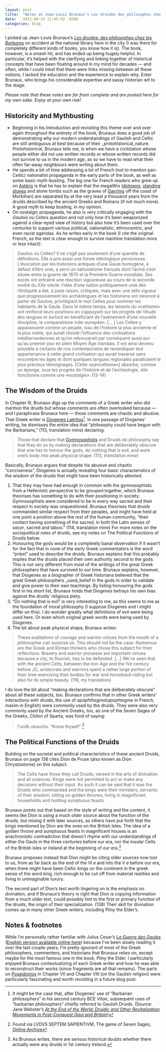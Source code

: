 ```yaml
---
layout: post
title:  "Notes on Jean-Louis Brunaux’s Les druides des philosophes chez les Barbares (Part 1)"
date:   2021-09-23 11:45:42 -0500
categories: blog
---
```


I picked up Jean-Louis Brunaux’s _[Les druides: des philosophes chez les Barbares](https://www.google.ca/books/edition/Les_druides/enT3rQEACAAJ?hl=fr)_ on accident at the national library here in the city (I was there for completely different kinds of books, you know how it is). The book, however, is a smash hit, and has ended up being hugely helpful. In particular, it’s helped with the clarifying and linking together of historical concepts that have been floating around in my mind for decades — and often, while I could intuit that there were links missing between all these notions, I lacked the education and the experience to explain why. Enter Brunaux, who brings his considerable expertise and sassy historian wit to the stage.

_Please note that these notes are far from complete and are posted here for my own sake. Enjoy at your own risk!_

## Historicity and Mythbusting
- Beginning in his Introduction and revisiting this theme over and over again throughout the entirety of the book, Brunaux does a good job of demonstrating why our modern understandings of Gaulish and Celtic are still ambiguous at best because of their _protohistorical_nature. _Protohistorical_, Brunaux tells me, is when we have a civilization whose people either did not use written records or whose written records did not survive to us in the modern age, as so we have to read what their often far-away neighbours were writing about them.
- He spends a bit of time addressing a lot of French (not to mention pan-Celtic) nationalist propaganda in the early parts of the book, as well as some basic myth-busting. The big one for French readers who grew up on [Astérix](https://fr.wikipedia.org/wiki/Panoramix) is that he has to explain that the megaliths ([dolmens](https://en.wikipedia.org/wiki/Poulnabrone_dolmen), [standing stones](https://en.wikipedia.org/wiki/Carnac) and stone tombs such as the graves of [Gavrinis](https://en.wikipedia.org/wiki/Gavrinis) off the coast of Morbihan) are separated by at the very least a thousand years from the druids described by the ancient Greeks and Romans (if not much more). A good myth to keep busting, in my opinion.
- On nostalgic propaganda, he also is very critically engaging with the _Gaulois ou Celtes_ question and not only how it’s been weaponized against a clear-eyed view of history but also how it’s been used over the centuries to support various political, nationalistic, ethnocentric, and even racist agendas. As he writes early in the book (I cite the original French, as the text is clear enough to survive machine translation more or less intact):

> Gaulois ou Celtes? Il ne s’agit pas seulement d’une querelle de définitions. Elle a pris aussi une forme idéologique pernicieuse. L’évocation par les historiens antiques d’une Gaule homogène, à défaut d’être unie, a servi un nationalisme français dont l’acmé s’est située entre la guerre de 1870 et la Première Guerre mondiale. Ses excès ont entraîné une réaction vigoureuse au cours de la seconde moitié du XX𝑒 siècle: l’idée d’une nation politiquement unie dès l’Antiquité a été, à juste raison, critiquée, mais avec une telle vigueur que progressivement les archéologues et les historiens ont renoncé à parler de Gaulois, privilégiant le mot Celtes pour nommer les habitants de la Gaule. Dans le même temps, les tenants du «celtisme» ont renforcé leurs positions en s’appuyant sur les progrès de l’étude des langues et surtout en bénéficiant de l’avènement d’une nouvelle discipline, le comparatisme indo-européen. [… ] Les Celtes y apparaissent comme un peuple, issu de l’histoire la plus ancienne et la plus noble, qui aurait résisté l’influence des civilisations méditerranéennes et qu’on retrouverait par conséquent aussi pur qu’au premier jour en plein Moyen Âge irlandais. Il est ainsi devenu possible à certains de nos contemporains de revendiquer leur appartenance à cette grand civilisation qui aurait traversé sans encombre les âges et dont quelques langues régionales paraîtraient le plus précieux témoignages. [Cette «panceltisme»] absorbe, comme un éponge, tous les progrès de l’histoire et de l’archéologie, elle fonctionne comme une «nostalgie». (13-14)

## The Wisdom of the Druids
In Chapter III, Brunaux digs up the comments of a Greek writer who did mention the druids but whose comments are often overlooked because — and I paraphrase Brunaux here — those comments are chaotic and abusive. That Greek writer is [Diogenes Laërtius](https://en.wikipedia.org/wiki/Diogenes_La%C3%ABrtius)[^1]. In one passage of Diogenes’ writing, he dismisses the entire idea that “philosophy could have begun with the Barbarians,” (113, translation mine) declaring: 

> Those that declare that [Gymnosophists](https://en.wikipedia.org/wiki/Gymnosophists) and Druids do philosophy say that they do so by making declarations that are deliberately obscure that one has to honour the gods, do nothing that is evil, and work one’s body into peak physical shape. (113, _translation mine_) 

Basically, Brunaux argues that despite his abusive and chaotic “conciseness”, Diogenes is actually revealing four basic characteristics of the wisdom of the druids that might have been historically attested. 

1. That they may have had enough in common with the gymnosophists from a Hellenistic perspective to be grouped together, which Brunaux theorises has something to do with their positioning in society. Gymnosophists were considered to be in every way sacred and their respect in society was unquestioned. Brunaux theorises that druids commanded similar respect from their peoples, and might have held at one point a position above the rest of the human community, “their contact having something of the sacred, in both the Latin senses of _sacer_, sacred and taboo.” (114, translation mine) For more notes on the sociopolitical roles of druids, see my notes on The Political Functions of Druids below.
2. Honouring the gods would be a completely banal observation if it wasn’t for the fact that in none of the early Greek commentators is the word “priest” used to describe the druids. Brunaux explains that this probably implies that the druids placed their own authority second to the gods. This is not very different from most of the writings of the great Greek philosophers that have survived to our time. Brunaux explains, however, that Diogenes as a biographer of Greek historians believed that the great Greek philosophers _used_belief in the gods in order to validate and give power to their own teachings. By listing honouring the gods first in his short list, Brunaux holds that Diogenes betrays his own bias against the druids’ religious piety. 
3. “Do nothing that is evil” is very interesting to me, as this seems to me as the foundation of moral philosophy (I suppose Diogenes and I might differ on this). I do wonder greatly what definitions of evil were being used here. Or even which original greek words were being used by Diogenes.
4. The bit about peak physical shape, Brunaux writes:
> These exaltations of courage and warrior virtues from the mouth of a philosopher can surprise us. This should not be the case. Numerous are the Greek and Roman thinkers who chose this subject for their reflections. Bravery and warrior prouesse are important virtues because a city, to flourish, has to be defended. […] We’ve seen that with the ancient Celts, between the Iron Age and the IV𝑒 century before JC, aristocrats and warriors spent a rather large portion of their time exercising their bodies for war and horseback-riding but also for its simple beauty. (116, my translation) 

I do love the bit about “making declarations that are deliberately obscure” about all these subjects, too. Brunaux confirms that in other Greek writers’ interactions with druids, the use of _apóphthegma_(_apophtegme_ in French, maxim in English) were commonly used by the druids. They were also very commonly used by the Ancient Greeks, too, as one of the Seven Sages of the Greeks, Chilon of Sparta, was fond of saying:

> Γνῶθι σεαυτόν. “Know thyself” [^2]
## The Political Functions of the Druids
Building on the societal and political characteristics of these ancient Druids, Brunaux on page 136 cites Dion de Pruse (also known as Dion Chrystostome) on this subject:

> The Celts have those they call Druids, versed in the arts of divination and all sciences. Kings were not permitted to act or make any decisions without their input. As such it can be said that it was the Druids who commanded and the kings were their ministers, servants of their wisdom, sitting on golden thrones, living in magnificent households and holding sumptuous feasts.

Brunaux points out that based on the style of writing and the content, it seems like Dion is using a much older source about the function of the druids, but mixing it with later sources, as others have put forth that the kings mentioned by Dion are the ones on the British Isles. The idea of a golden throne and sumptuous feasts in magnificent houses is an anachronistic contradiction that doesn’t rhyme with our understandings of either the Gauls in the three centuries before our era, nor the insular Celts of the British isles or Ireland at the beginning of our era.[^3]

Brunaux proposes instead that Dion might be citing older sources now lost to us, from as far back as the end of the VI 𝑒 and into the V 𝑒 before our era, when there might have been Celtic kings on the continent in the greek sense of the word king, rich enough to be cut off from material realities and living in unimaginable luxury. 

The second part of Dion’s text worth lingering on is the emphasis on divination, and if Brunaux’s theory is right that Dion is copying information from a much older text, could possibly hint to the first or primary function of the druids, the origin of their specialization. (138) Their skill for divination comes up in many other Greek writers, including Pliny the Elder’s. 
## Notes & footnotes
While I’m personally rather familiar with Julius Cesar’s _[La Guerre des Gaules](https://fr.wikisource.org/wiki/La_Guerre_des_Gaules)_ ([English version available online here](https://en.wikisource.org/wiki/Commentaries_on_the_Gallic_War)) because I’ve been slowly reading it over the last couple years, I’m pretty ignorant of most of the Greek philosophers, commenters, and historians that Brunaux relies on, except maybe for the most famous one in the book, Pliny the Elder. I particularly enjoyed Brunaux contextualizing of each Greek writer and how he was able to reconstruct their works (since fragments are all that remains). The parts on [Poseidonios](https://en.wikipedia.org/wiki/Posidonius) in Chapter VII and Chapter VIII (on the Gaulish religion) were particularly fascinating and worth revisiting in a future blog post.

[^1]: It might be the case that, after Diogenes’ use of “Barbarian philosophers” in his second century BCE _Vitae_, subsequent uses of “barbarian philosophers” chiefly referred to Gaulish Druids. (Source: Jane Webster’s [_At the End of the World: Druidic and Other Revitalization Movements in Post-Conquest Gaul and Britain_](https://www.jstor.org/stable/526671))
[^2]: Found via LVDVS SEPTEM SAPIENTIVM, The game of Seven Sages, [Online Archive](http://archive.wikiwix.com/cache/index2.php?url=http%3A%2F%2Fwww.noctes-gallicanae.fr%2FAusone%2FLudus%2520sapientium.htm) 
[^3]: As Brunaux writes, there are serious historical doubts whether there actually were any druids in 1st century Ireland.
